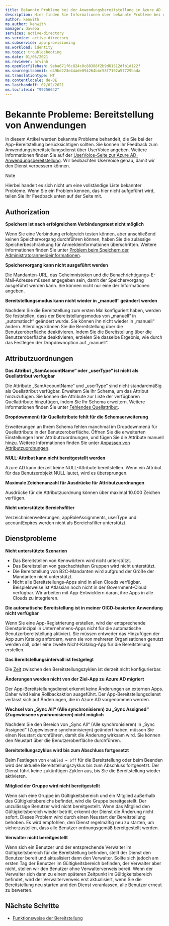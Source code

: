 ```yaml
---
title: Bekannte Probleme bei der Anwendungsbereitstellung in Azure AD
description: Hier finden Sie Informationen über bekannte Probleme bei der Arbeit mit der automatisierten Anwendungsbereitstellung in Azure AD.
author: kenwith
ms.author: kenwith
manager: daveba
services: active-directory
ms.service: active-directory
ms.subservice: app-provisioning
ms.workload: identity
ms.topic: troubleshooting
ms.date: 01/05/2021
ms.reviewer: arvinh
ms.openlocfilehash: 9eba671f6c824c8c88388f2b9d61512dfb1d122f
ms.sourcegitcommit: d49bd223e44ade094264b4c58f7192a57729bada
ms.translationtype: HT
ms.contentlocale: de-DE
ms.lasthandoff: 02/02/2021
ms.locfileid: "99256642"
---
```

# <a name="known-issues-application-provisioning"></a>Bekannte Probleme: Bereitstellung von Anwendungen
In diesem Artikel werden bekannte Probleme behandelt, die Sie bei der App-Bereitstellung berücksichtigen sollten. Sie können Ihr Feedback zum Anwendungsbereitstellungsdienst über UserVoice angeben. Weitere Informationen finden Sie auf der [UserVoice-Seite zur Azure AD-Anwendungsbereitstellung](https://aka.ms/appprovisioningfeaturerequest). Wir beobachten UserVoice genau, damit wir den Dienst verbessern können. 

> [!NOTE]
> Hierbei handelt es sich nicht um eine vollständige Liste bekannter Probleme. Wenn Sie ein Problem kennen, das hier nicht aufgeführt wird, teilen Sie Ihr Feedback unten auf der Seite mit.

## <a name="authorization"></a>Authorization 

**Speichern ist nach erfolgreichem Verbindungstest nicht möglich**

Wenn Sie eine Verbindung erfolgreich testen können, aber anschließend keinen Speichervorgang durchführen können, haben Sie die zulässige Speicherbeschränkung für Anmeldeinformationen überschritten. Weitere Informationen finden Sie unter [Problem beim Speichern der Administratoranmeldeinformationen](./user-provisioning.md).

**Speichervorgang kann nicht ausgeführt werden**

Die Mandanten-URL, das Geheimnistoken und die Benachrichtigungs-E-Mail-Adresse müssen angegeben sein, damit der Speichervorgang ausgeführt werden kann. Sie können nicht nur eine der Informationen angeben. 

**Bereitstellungsmodus kann nicht wieder in „manuell“ geändert werden**

Nachdem Sie die Bereitstellung zum ersten Mal konfiguriert haben, werden Sie feststellen, dass der Bereitstellungsmodus von „manuell“ in „automatisch“ geändert wurde. Sie können ihn nicht wieder in „manuell“ ändern. Allerdings können Sie die Bereitstellung über die Benutzeroberfläche deaktivieren. Indem Sie die Bereitstellung über die Benutzeroberfläche deaktivieren, erzielen Sie dasselbe Ergebnis, wie durch das Festlegen der Dropdownoption auf „manuell“.  


## <a name="attribute-mappings"></a>Attributzuordnungen 

**Das Attribut „SamAccountName“ oder „userType“ ist nicht als Quellattribut verfügbar**

Die Attribute „SamAccountName“ und „userType“ sind nicht standardmäßig als Quellattribut verfügbar. Erweitern Sie Ihr Schema, um das Attribut hinzuzufügen. Sie können die Attribute zur Liste der verfügbaren Quellattribute hinzufügen, indem Sie Ihr Schema erweitern. Weitere Informationen finden Sie unter [Fehlendes Quellattribut](user-provisioning-sync-attributes-for-mapping.md). 

**Dropdownmenü für Quellattribute fehlt für die Schemaerweiterung**

Erweiterungen an Ihrem Schema fehlen manchmal im Dropdownmenü für Quellattribute in der Benutzeroberfläche. Öffnen Sie die erweiterten Einstellungen Ihrer Attributzuordnungen, und fügen Sie die Attribute manuell hinzu. Weitere Informationen finden Sie unter [Anpassen von Attributzuordnungen](customize-application-attributes.md).

**NULL-Attribut kann nicht bereitgestellt werden**

Azure AD kann derzeit keine NULL-Attribute bereitstellen. Wenn ein Attribut für das Benutzerobjekt NULL lautet, wird es übersprungen. 

**Maximale Zeichenanzahl für Ausdrücke für Attributzuordnungen**

Ausdrücke für die Attributzuordnung können über maximal 10.000 Zeichen verfügen. 

**Nicht unterstützte Bereichsfilter**

Verzeichniserweiterungen, appRoleAssignments, userType und accountExpires werden nicht als Bereichsfilter unterstützt.


## <a name="service-issues"></a>Dienstprobleme 

**Nicht unterstützte Szenarien**

- Das Bereitstellen von Kennwörtern wird nicht unterstützt. 
- Das Bereitstellen von geschachtelten Gruppen wird nicht unterstützt. 
- Die Bereitstellung von B2C-Mandanten wird aufgrund der Größe der Mandanten nicht unterstützt.
- Nicht alle Bereitstellungs-Apps sind in allen Clouds verfügbar. Beispielsweise ist Atlassian noch nicht in der Government-Cloud verfügbar. Wir arbeiten mit App-Entwicklern daran, ihre Apps in alle Clouds zu integrieren.

**Die automatische Bereitstellung ist in meiner OICD-basierten Anwendung nicht verfügbar**

Wenn Sie eine App-Registrierung erstellen, wird der entsprechende Dienstprinzipal in Unternehmens-Apps nicht für die automatische Benutzerbereitstellung aktiviert. Sie müssen entweder das Hinzufügen der App zum Katalog anfordern, wenn sie von mehreren Organisationen genutzt werden soll, oder eine zweite Nicht-Katalog-App für die Bereitstellung erstellen. 

**Das Bereitstellungsintervall ist festgelegt**

Die [Zeit](./application-provisioning-when-will-provisioning-finish-specific-user.md#how-long-will-it-take-to-provision-users) zwischen den Bereitstellungszyklen ist derzeit nicht konfigurierbar. 

**Änderungen werden nicht von der Ziel-App zu Azure AD migriert**

Der App-Bereitstellungsdienst erkennt keine Änderungen an externen Apps. Daher wird keine Rollbackaktion ausgeführt. Der App-Bereitstellungsdienst verlässt sich auf Änderungen, die in Azure AD vorgenommen werden. 

**Wechsel von „Sync All“ (Alle synchronisieren) zu „Sync Assigned“ (Zugewiesene synchronisieren) nicht möglich**

Nachdem Sie den Bereich von „Sync All“ (Alle synchronisieren) in „Sync Assigned“ (Zugewiesene synchronisieren) geändert haben, müssen Sie einen Neustart durchführen, damit die Änderung wirksam wird. Sie können den Neustart über die Benutzeroberfläche durchführen.

**Bereitstellungszyklus wird bis zum Abschluss fortgesetzt**

Beim Festlegen von `enabled = off` für die Bereitstellung oder beim Beenden wird der aktuelle Bereitstellungszyklus bis zum Abschluss fortgesetzt. Der Dienst führt keine zukünftigen Zyklen aus, bis Sie die Bereitstellung wieder aktivieren.

**Mitglied der Gruppe wird nicht bereitgestellt**

Wenn sich eine Gruppe im Gültigkeitsbereich und ein Mitglied außerhalb des Gültigkeitsbereichs befindet, wird die Gruppe bereitgestellt. Der unzulässige Benutzer wird nicht bereitgestellt. Wenn das Mitglied den Gültigkeitsbereich wieder betritt, erkennt der Dienst die Änderung nicht sofort. Dieses Problem wird durch einen Neustart der Bereitstellung behoben. Es wird empfohlen, den Dienst regelmäßig neu zu starten, um sicherzustellen, dass alle Benutzer ordnungsgemäß bereitgestellt werden.  

**Verwalter nicht bereitgestellt**

Wenn sich ein Benutzer und der entsprechende Verwalter im Gültigkeitsbereich für die Bereitstellung befinden, stellt der Dienst den Benutzer bereit und aktualisiert dann den Verwalter. Sollte sich jedoch am ersten Tag der Benutzer im Gültigkeitsbereich befinden, der Verwalter aber nicht, stellen wir den Benutzer ohne Verwalterverweis bereit. Wenn der Verwalter sich dann zu einem späteren Zeitpunkt im Gültigkeitsbereich befindet, wird der Verwalterverweis erst aktualisiert, wenn Sie die Bereitstellung neu starten und den Dienst veranlassen, alle Benutzer erneut zu bewerten. 

## <a name="next-steps"></a>Nächste Schritte
- [Funktionsweise der Bereitstellung](how-provisioning-works.md)
